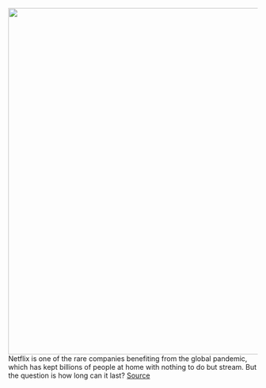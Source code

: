 <img src='https://cdn.vox-cdn.com/thumbor/XhjI8-OLqYzLMgsaC8Tgdk2Kp3E=/0x0:5568x3712/1200x800/filters:focal(3209x1262:4099x2152)/cdn.vox-cdn.com/uploads/chorus_image/image/66685471/948027480.jpg.0.jpg' width='700px' /><br/>
Netflix is one of the rare companies benefiting from the global pandemic, which has kept billions of people at home with nothing to do but stream. But the question is how long can it last?
<a href='https://www.theverge.com/2020/4/21/21229587/netflix-earnings-coronavirus-pandemic-streaming-entertainment'> Source <a/>